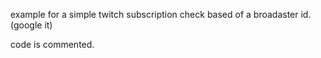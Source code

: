example for a simple twitch subscription check based of a broadaster id. (google it)

code is commented.
